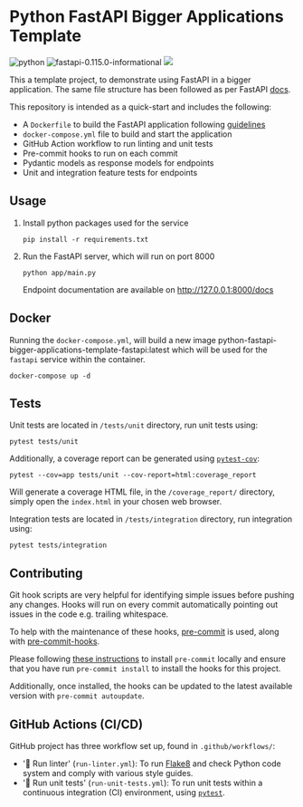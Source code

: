 # Python FastAPI Bigger Applications Template

![python](https://img.shields.io/badge/python-3.11.6-informational)
![fastapi-0.115.0-informational](https://img.shields.io/badge/fastapi-0.115.0-informational)
<a href="https://github.com/new?template_name=python-fastapi-bigger-applications-template&template_owner=kwame-mintah">
<img src="https://img.shields.io/badge/use%20this-template-blue?logo=github">
</a>

This a template project, to demonstrate using FastAPI in a bigger application. The same file structure
has been followed as per FastAPI [docs](https://fastapi.tiangolo.com/tutorial/bigger-applications/).

This repository is intended as a quick-start and includes the following:

- A `Dockerfile` to build the FastAPI application
  following [guidelines](https://docs.docker.com/develop/develop-images/guidelines/)
- `docker-compose.yml` file to build and start the application
- GitHub Action workflow to run linting and unit tests
- Pre-commit hooks to run on each commit
- Pydantic models as response models for endpoints
- Unit and integration feature tests for endpoints

## Usage

1. Install python packages used for the service

    ```console
   pip install -r requirements.txt
    ```
2. Run the FastAPI server, which will run on port 8000

    ```console
   python app/main.py
    ```
   Endpoint documentation are available on http://127.0.0.1:8000/docs

## Docker

Running the `docker-compose.yml`, will build a new image python-fastapi-bigger-applications-template-fastapi:latest
which will be used for the `fastapi` service within the container.

```console
docker-compose up -d
```

## Tests

Unit tests are located in `/tests/unit` directory, run unit tests using:

```console
pytest tests/unit
```

Additionally, a coverage report can be generated using [`pytest-cov`](https://pypi.org/project/pytest-cov/):

```console
pytest --cov=app tests/unit --cov-report=html:coverage_report
```

Will generate a coverage HTML file, in the `/coverage_report/` directory, simply open the `index.html` in your chosen
web browser.

Integration tests are located in `/tests/integration` directory, run integration using:

```console
pytest tests/integration
```

## Contributing

Git hook scripts are very helpful for identifying simple issues before pushing any changes.
Hooks will run on every commit automatically pointing out issues in the code e.g. trailing whitespace.

To help with the maintenance of these hooks, [pre-commit](https://pre-commit.com/) is used, along
with [pre-commit-hooks](https://pre-commit.com/#adding-pre-commit-plugins-to-your-project).

Please following [these instructions](https://pre-commit.com/#install) to install `pre-commit` locally and ensure that
you have run
`pre-commit install` to install the hooks for this project.

Additionally, once installed, the hooks can be updated to the latest available version with `pre-commit autoupdate`.

## GitHub Actions (CI/CD)

GitHub project has three workflow set up, found in `.github/workflows/`:

- '🧹 Run linter' (`run-linter.yml`): To run [Flake8](https://flake8.pycqa.org/en/latest/) and check Python code system
  and comply with various style guides.
- '🧪 Run unit tests' (`run-unit-tests.yml`): To run unit tests within a continuous integration (CI) environment,
  using [`pytest`](https://docs.pytest.org/en/8.2.x/).
